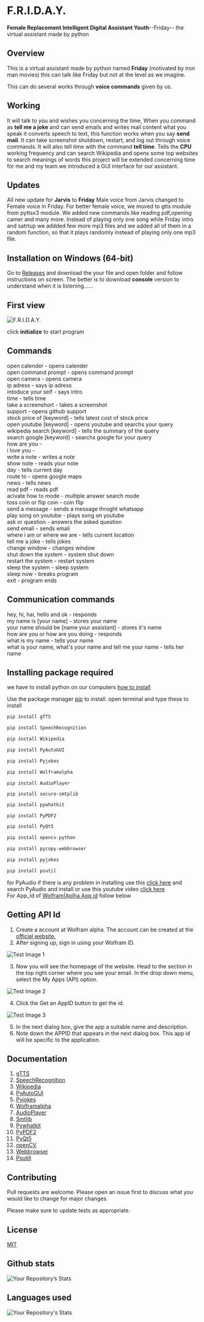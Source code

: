 # F.R.I.D.A.Y.
**Female Replacement Intelligent Digital Assistant Youth**--Friday--
 the virtual assistant made by python  

## Overview
This is a virtual assistant made by python named **Friday** (motivated by iron man movies)
this can talk like Friday but not at the level as we imagine.                                             

This can do several works through **voice commands** given by us.

## Working
It will talk to you and wishes you concerning the time,
When you command as **tell me a joke** and can send emails and writes mail content what you speak it converts speech to text, this function works when you say **send mail**. It can take screenshot shutdown, restart, and log out through voice commands. It will also tell time with the command **tell time**. Tells the **CPU** working frequency and can search Wikipedia and opens some top websites to search meanings of words this project will be extended concerning time for me and my team.we introduced a GUI interface for our assistant.

## Updates
All new update for **Jarvis** to **Friday**
Male voice from Jarvis changed to Female voice in Friday.
For better female voice, we moved to gtts module from pyttsx3 module.
We added new commands like reading pdf,opening camer and many more.
Instead of playing only one song while Friday intro and satrtup we addded few more mp3 files and we added all of them in a random function, so that it plays randomly instead of playing only one mp3 file.

## Installation on Windows (64-bit)
Go to [Releases](https://github.com/https-github-com-zameel28/F.R.I.D.A.Y/releases) and download the your file and open folder and follow instructions on screen.
The better is to download **console** version to understand when it is listening......
## First view
![F.R.I.D.A.Y.](https://i.ibb.co/qkQZP8Y/Screenshot-2021-10-30-125722.jpg)

click **initialize** to start program

## Commands
open calender - opens calender  
open command prompt - opens command prompt   
open camera - opens camera  
ip adress - says ip adress  
intoduce your self - says intro  
time - tells time  
take a screenshort - takes a screenshot  
support - opens github support  
stock price of [keyword] - tells latest cost of stock price  
open youtube [keyword] - opens youtube and searchs your query  
wikipedia search [keyword] - tells the summary of the query  
search google [keyword] - searchs google for your query    
how are you -   
i love you -   
write a note - writes a note   
show note - reads your note  
day - tells current day   
route to - opens google maps   
news - tells news  
read pdf - reads pdf  
acivate how to mode - multiple answer search mode  
toss coin or flip coin - coin flip   
send a message - sends a message throght whatsapp  
play song on youtube - plays song on youtube  
ask or question - answers the asked question  
send emali - sends emali   
where i am or where we are - tells current location  
tell me a joke - tells jokes  
change window - changes window  
shut down the system - system shut down  
restart the system - restart system  
sleep the system - sleep system  
sleep now - breaks program  
exit - program ends  


## Communication commands
hey, hi, hai, hello and ok - responds  
my name is [your name] - stores your name  
your name should be [name your assistant] - stores it's name     
how are you  or how are you doing - responds  
what is my name - tells your name    
what is your name,  what's your name and tell me your name  - tells her name  
                                                                                                                                                                                 
## Installing package required
we have to install python on our computers [how to install](https://www.youtube.com/watch?v=uDbDIhR76H4&t=13s)

Use the package manager [pip](https://pip.pypa.io/en/stable/) to install.
open terminal and type these to install

```python
pip install gTTS
```
```python
pip install SpeechRecognition
```
```python
pip install Wikipedia
```
```python
pip install PyAutoGUI
```
```python
pip install Pyjokes
```
```python
pip install Wolframalpha 
```
```pyhton
pip install AudioPlayer
```
```pyhton
pip install secure-smtplib
```
```python
pip install pywhatkit
```
```python
pip install PyPDF2
```
```python
pip install PyQt5
```
```python
pip install opencv-python
```
```python
pip install pycopy-webbrowser
```
```python
pip install pyjokes
```
```python
pip install psutil
```
for PyAudio if there is any problem in installing use this [click here](https://www.lfd.uci.edu/~gohlke/pythonlibs/) and search PyAudio and install
or use this youtube video [click here](https://www.youtube.com/watch?v=-3am_5jMzJ4&t=307s)                                                                              
For App_Id of [Wolfram|Aplha App id](https://www.wolframalpha.com/) follow below                              
                                                                                                         
## Getting API Id

1. Create a account at Wolfram alpha. The account can be created at the [official website.](https://www.wolframalpha.com/)                                                                                            
2. After signing up, sign in using your Wolfram ID.

![Test Image 1](https://media.geeksforgeeks.org/wp-content/uploads/20191001183258/Screenshot-734-1024x214.png)                                  

3. Now you will see the homepage of the website. Head to the section in the top right corner where you see your email. In the drop down menu, select the My Apps (API) option.

![Test Image 2](https://media.geeksforgeeks.org/wp-content/uploads/20191001183957/Screenshot-818.png)



4. Click the Get an AppID button to get the id.                                                 

![Test Image 3](https://media.geeksforgeeks.org/wp-content/uploads/20191001184339/Screenshot-920.png)

5. In the next dialog box, give the app a suitable name and description.
6. Note down the APPID that appears in the next dialog box. This app id will be specific to the application.


## Documentation
1. [gTTS](https://pypi.org/project/gTTS/)
2. [SpeechRecognition](https://pypi.org/project/SpeechRecognition/)
3. [Wikipedia](https://pypi.org/project/wikipedia/)
4. [PyAutoGUI](https://pypi.org/project/PyAutoGUI/)
5. [Pyjokes](https://pypi.org/project/pyjokes/)
6. [Wolframalpha](https://pypi.org/project/wolframalpha/)
7. [AudioPlayer](https://pypi.org/project/audioplayer/)
8. [Smtlib](https://pypi.org/project/secure-smtplib/)
9. [Pywhatkit](https://pypi.org/project/pywhatkit/)
10. [PyPDF2](https://pypi.org/project/PyPDF2/)
11. [PyQt5](https://pypi.org/project/PyQt5/)
12. [openCV](https://pypi.org/project/opencv-python/)
13. [Webbrowser](https://pypi.org/project/pycopy-webbrowser/)
14. [Psutill](https://pypi.org/project/psutil/)
## Contributing
Pull requests are welcome. Please open an issue first to discuss what you would like to change for major changes.

Please make sure to update tests as appropriate.
## License
[MIT](https://choosealicense.com/licenses/mit/)

## Github stats
![Your Repository’s Stats](https://github-readme-stats.vercel.app/api?username=Zameel-Byte&show_icons=true)
## Languages used
![Your Repository's Stats](https://github-readme-stats.vercel.app/api/top-langs/?username=Zameel-Byte&theme=blue-green)
